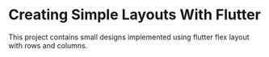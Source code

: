 # Creating Simple Layouts With Flutter

This project contains small designs implemented using flutter flex layout with rows and columns.
